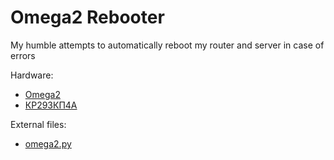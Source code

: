 # Omega2 Rebooter
My humble attempts to automatically reboot my router and server in case of errors

Hardware:

* [Omega2](https://onion.io/omega2)
* [КР293КП4А](https://www.chipdip.ru/product/kr293kp4a)


External files:

* [omega2.py](https://github.com/cloud4rpi/cloud4rpi-examples/blob/new-platforms/omega2/omega2.py)